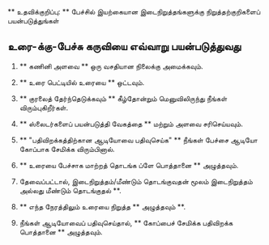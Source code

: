 ** உதவிக்குறிப்பு: ** பேச்சில் இயற்கையான இடைநிறுத்தங்களுக்கு நிறுத்தற்குறிகளைப் பயன்படுத்துங்கள்


## உரை-க்கு-பேச்சு கருவியை எவ்வாறு பயன்படுத்துவது

1. ** கணினி அளவை ** ஒரு வசதியான நிலைக்கு அமைக்கவும்.

2. ** உரை பெட்டியில் உரையை ** ஒட்டவும்.

3. ** குரலைத் தேர்ந்தெடுக்கவும் ** கீழ்தோன்றும் மெனுவிலிருந்து நீங்கள் விரும்புகிறீர்கள்.

4. ** ஸ்லைடர்களைப் பயன்படுத்தி வேகத்தை ** மற்றும் அளவை சரிசெய்யவும்.

5. ** "பதிவிறக்கத்திற்கான ஆடியோவை பதிவுசெய்க" ** நீங்கள் பேச்சை ஆடியோ கோப்பாக சேமிக்க விரும்பினால்.

6. ** உரையை பேச்சாக மாற்றத் தொடங்க ப்ளே பொத்தானை ** அழுத்தவும்.

7. தேவைப்பட்டால், இடைநிறுத்தம்/மீண்டும் தொடங்குவதன் மூலம் இடைநிறுத்தம் அல்லது மீண்டும் தொடங்குதல் **.

8. ** எந்த நேரத்திலும் உரையை நிறுத்த ** அழுத்தவும் **.

9. நீங்கள் ஆடியோவைப் பதிவுசெய்தால், ** கோப்பைச் சேமிக்க பதிவிறக்க பொத்தானை ** அழுத்தவும்.
